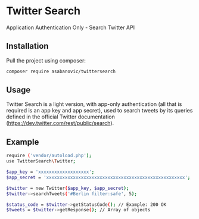 # Twitter Search

Application Authentication Only - Search Twitter API

## Installation

Pull the project using composer:

```sh
composer require asabanovic/twittersearch
```

## Usage

Twitter Search is a light version, with app-only authentication (all that is required is an app key and app secret), used to search tweets by its queries defined in the official Twitter documentation (https://dev.twitter.com/rest/public/search).

## Example

```sh
require ('vendor/autoload.php');
use TwitterSearch\Twitter;

$app_key = 'xxxxxxxxxxxxxxxxxxx';
$app_secret = 'xxxxxxxxxxxxxxxxxxxxxxxxxxxxxxxxxxxxxxxxxxxxxxxxxxxx';

$twitter = new Twitter($app_key, $app_secret);
$twitter->searchTweets('#Berlin filter:safe', 5);

$status_code = $twitter->getStatusCode(); // Example: 200 OK
$tweets = $twitter->getResponse(); // Array of objects
```
